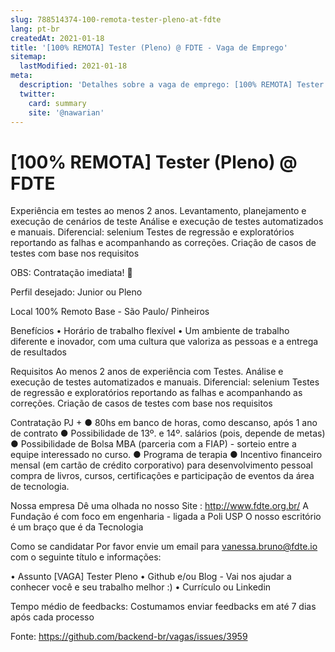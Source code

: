 ```yaml
---
slug: 788514374-100-remota-tester-pleno-at-fdte
lang: pt-br
createdAt: 2021-01-18
title: '[100% REMOTA] Tester (Pleno) @ FDTE - Vaga de Emprego'
sitemap:
  lastModified: 2021-01-18
meta:
  description: 'Detalhes sobre a vaga de emprego: [100% REMOTA] Tester (Pleno) @ FDTE'
  twitter:
    card: summary
    site: '@nawarian'
---
```


# [100% REMOTA] Tester (Pleno) @ FDTE

Experiência em testes ao menos 2 anos.
Levantamento, planejamento e execução de cenários de teste
Análise e execução de testes automatizados e manuais.
Diferencial:
selenium
Testes de regressão e exploratórios reportando as falhas e acompanhando as correções.
Criação de casos de testes com base nos requisitos

OBS: Contratação imediata! 👀

Perfil desejado: Junior ou Pleno

Local
100% Remoto
Base - São Paulo/ Pinheiros

Benefícios
• Horário de trabalho flexível
• Um ambiente de trabalho diferente e inovador, com uma cultura que valoriza as pessoas e a entrega de resultados

Requisitos
Ao menos 2 anos de experiência com Testes.
Análise e execução de testes automatizados e manuais.
Diferencial:
selenium
Testes de regressão e exploratórios reportando as falhas e acompanhando as correções.
Criação de casos de testes com base nos requisitos

Contratação
PJ +
● 80hs em banco de horas, como descanso, após 1 ano de contrato
● Possibilidade de 13º. e 14º. salários (pois, depende de metas)
● Possibilidade de Bolsa MBA (parceria com a FIAP) - sorteio entre a equipe interessado no curso.
● Programa de terapia
● Incentivo financeiro mensal (em cartão de crédito corporativo) para desenvolvimento pessoal
compra de livros, cursos, certificações e participação de eventos da área de tecnologia.

Nossa empresa
Dê uma olhada no nosso Site : http://www.fdte.org.br/
A Fundação é com foco em engenharia - ligada a Poli USP
O nosso escritório é um braço que é da Tecnologia

Como se candidatar
Por favor envie um email para vanessa.bruno@fdte.io com o seguinte título e informações:

• Assunto [VAGA] Tester Pleno
• Github e/ou Blog - Vai nos ajudar a conhecer você e seu trabalho melhor :)
• Currículo ou Linkedin

Tempo médio de feedbacks: Costumamos enviar feedbacks em até 7 dias após cada processo

Fonte: https://github.com/backend-br/vagas/issues/3959